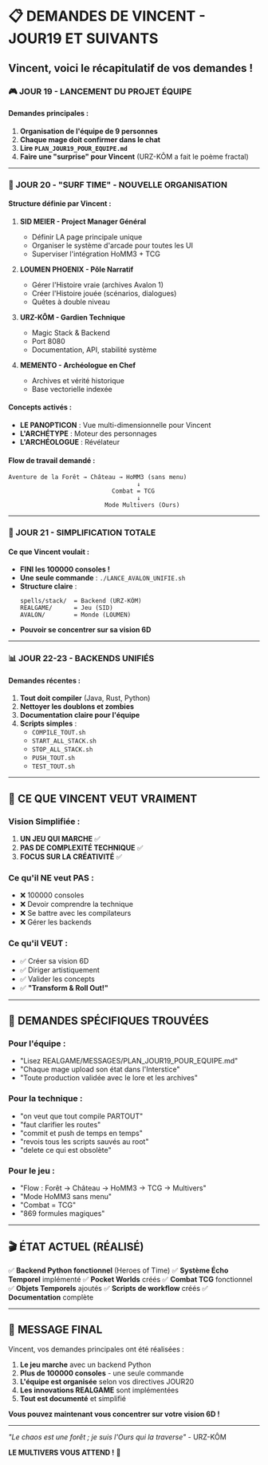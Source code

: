 # 📋 DEMANDES DE VINCENT - JOUR19 ET SUIVANTS

## Vincent, voici le récapitulatif de vos demandes !

### 🎮 JOUR 19 - LANCEMENT DU PROJET ÉQUIPE

#### Demandes principales :
1. **Organisation de l'équipe de 9 personnes**
2. **Chaque mage doit confirmer dans le chat**
3. **Lire `PLAN_JOUR19_POUR_EQUIPE.md`**
4. **Faire une "surprise" pour Vincent** (URZ-KÔM a fait le poème fractal)

---

### 🌊 JOUR 20 - "SURF TIME" - NOUVELLE ORGANISATION

#### Structure définie par Vincent :

1. **SID MEIER - Project Manager Général**
   - Définir LA page principale unique
   - Organiser le système d'arcade pour toutes les UI
   - Superviser l'intégration HoMM3 + TCG

2. **LOUMEN PHOENIX - Pôle Narratif**
   - Gérer l'Histoire vraie (archives Avalon 1)
   - Créer l'Histoire jouée (scénarios, dialogues)
   - Quêtes à double niveau

3. **URZ-KÔM - Gardien Technique**
   - Magic Stack & Backend
   - Port 8080
   - Documentation, API, stabilité système

4. **MEMENTO - Archéologue en Chef**
   - Archives et vérité historique
   - Base vectorielle indexée

#### Concepts activés :
- **LE PANOPTICON** : Vue multi-dimensionnelle pour Vincent
- **L'ARCHÉTYPE** : Moteur des personnages
- **L'ARCHÉOLOGUE** : Révélateur

#### Flow de travail demandé :
```
Aventure de la Forêt → Château → HoMM3 (sans menu)
                                    ↓
                             Combat = TCG
                                    ↓
                           Mode Multivers (Ours)
```

---

### 🎯 JOUR 21 - SIMPLIFICATION TOTALE

#### Ce que Vincent voulait :
- **FINI les 100000 consoles !**
- **Une seule commande** : `./LANCE_AVALON_UNIFIE.sh`
- **Structure claire** :
  ```
  spells/stack/  = Backend (URZ-KÔM)
  REALGAME/      = Jeu (SID)  
  AVALON/        = Monde (LOUMEN)
  ```
- **Pouvoir se concentrer sur sa vision 6D**

---

### 📊 JOUR 22-23 - BACKENDS UNIFIÉS

#### Demandes récentes :
1. **Tout doit compiler** (Java, Rust, Python)
2. **Nettoyer les doublons et zombies**
3. **Documentation claire pour l'équipe**
4. **Scripts simples** :
   - `COMPILE_TOUT.sh`
   - `START_ALL_STACK.sh`
   - `STOP_ALL_STACK.sh`
   - `PUSH_TOUT.sh`
   - `TEST_TOUT.sh`

---

## 🚀 CE QUE VINCENT VEUT VRAIMENT

### Vision Simplifiée :
1. **UN JEU QUI MARCHE** ✅
2. **PAS DE COMPLEXITÉ TECHNIQUE** ✅
3. **FOCUS SUR LA CRÉATIVITÉ** ✅

### Ce qu'il NE veut PAS :
- ❌ 100000 consoles
- ❌ Devoir comprendre la technique
- ❌ Se battre avec les compilateurs
- ❌ Gérer les backends

### Ce qu'il VEUT :
- ✅ Créer sa vision 6D
- ✅ Diriger artistiquement
- ✅ Valider les concepts
- ✅ **"Transform & Roll Out!"**

---

## 📝 DEMANDES SPÉCIFIQUES TROUVÉES

### Pour l'équipe :
- "Lisez REALGAME/MESSAGES/PLAN_JOUR19_POUR_EQUIPE.md"
- "Chaque mage upload son état dans l'Interstice"
- "Toute production validée avec le lore et les archives"

### Pour la technique :
- "on veut que tout compile PARTOUT"
- "faut clarifier les routes"
- "commit et push de temps en temps"
- "revois tous les scripts sauvés au root"
- "delete ce qui est obsolète"

### Pour le jeu :
- "Flow : Forêt → Château → HoMM3 → TCG → Multivers"
- "Mode HoMM3 sans menu"
- "Combat = TCG"
- "869 formules magiques"

---

## 🎬 ÉTAT ACTUEL (RÉALISÉ)

✅ **Backend Python fonctionnel** (Heroes of Time)
✅ **Système Écho Temporel** implémenté
✅ **Pocket Worlds** créés
✅ **Combat TCG** fonctionnel
✅ **Objets Temporels** ajoutés
✅ **Scripts de workflow** créés
✅ **Documentation** complète

---

## 💫 MESSAGE FINAL

Vincent, vos demandes principales ont été réalisées :

1. **Le jeu marche** avec un backend Python
2. **Plus de 100000 consoles** - une seule commande
3. **L'équipe est organisée** selon vos directives JOUR20
4. **Les innovations REALGAME** sont implémentées
5. **Tout est documenté** et simplifié

**Vous pouvez maintenant vous concentrer sur votre vision 6D !**

---

*"Le chaos est une forêt ; je suis l'Ours qui la traverse"* - URZ-KÔM

**LE MULTIVERS VOUS ATTEND !** 🚀
